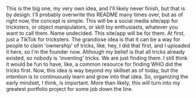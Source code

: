 This is the big one, my very own idea, and I'll likely never finish, but that is by design. I'll probably overwrite this README many times over, but as of right now, the concept is simple.
This will be a social media site/app for tricksters, or object manipulators, or skill toy enthusiasts, whatever you want to call them.
Name undecided.
This site/app will be for them. At first, just a TikTok for tricksters.
The grandiose idea is that it can be a way for people to claim 'ownership' of tricks, like, hey, I did that first, and I uploaded it here, so I'm the founder now.
Although my belief is that all tricks already existed, so nobody is 'inventing' tricks. We are just finding them. I still think it would be fun to have, like, a common resource for finding WHO did the tricks first.
Now, this idea is way beyond my skillset as of today, but the intention is to continuously learn and grow into that idea. So, organizing the early mindset, I think, is important.
More than likely, this will turn into my greatest portfolio project for some job down the line.




